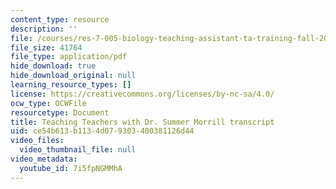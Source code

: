 ```yaml
---
content_type: resource
description: ''
file: /courses/res-7-005-biology-teaching-assistant-ta-training-fall-2021/7i5fpNGMMhA_transcript.pdf
file_size: 41764
file_type: application/pdf
hide_download: true
hide_download_original: null
learning_resource_types: []
license: https://creativecommons.org/licenses/by-nc-sa/4.0/
ocw_type: OCWFile
resourcetype: Document
title: Teaching Teachers with Dr. Summer Morrill transcript
uid: ce54b613-b113-4d07-9303-400381126d44
video_files:
  video_thumbnail_file: null
video_metadata:
  youtube_id: 7i5fpNGMMhA
---
```

